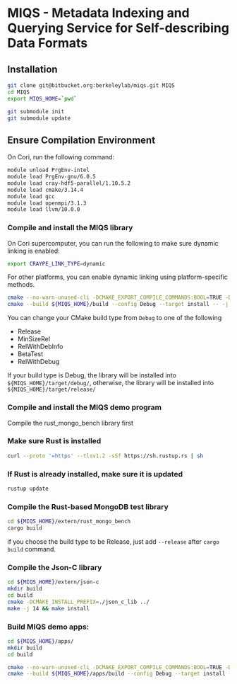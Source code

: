 # MIQS - Metadata Indexing and Querying Service for Self-describing Data Formats

## Installation

```bash
git clone git@bitbucket.org:berkeleylab/miqs.git MIQS
cd MIQS
export MIQS_HOME=`pwd`
```

```bash
git submodule init
git submodule update
```

## Ensure Compilation Environment
On Cori, run the following command:


```bash
module unload PrgEnv-intel
module load PrgEnv-gnu/6.0.5
module load cray-hdf5-parallel/1.10.5.2
module load cmake/3.14.4
module load gcc
module load openmpi/3.1.3
module load llvm/10.0.0
```

### Compile and install the MIQS library

On Cori supercomputer, you can run the following to make sure dynamic linking is enabled:

```bash
export CRAYPE_LINK_TYPE=dynamic 
```

For other platforms, you can enable dynamic linking using platform-specific methods. 

```bash
cmake --no-warn-unused-cli -DCMAKE_EXPORT_COMPILE_COMMANDS:BOOL=TRUE -DCMAKE_BUILD_TYPE:STRING=Debug -H${MIQS_HOME} -B${MIQS_HOME}/build -G "Unix Makefiles"
cmake --build ${MIQS_HOME}/build --config Debug --target install -- -j 14
```

You can change your CMake build type from `Debug` to one of the following

* Release
* MinSizeRel
* RelWithDebInfo
* BetaTest
* RelWithDebug

If your build type is Debug, the library will be installed into `${MIQS_HOME}/target/debug/`, otherwise, the library will be installed into `${MIQS_HOME}/target/release/`

### Compile and install the MIQS demo program

Compile the rust_mongo_bench library first

### Make sure Rust is installed

```bash
curl --proto '=https' --tlsv1.2 -sSf https://sh.rustup.rs | sh
```

### If Rust is already installed, make sure it is updated

```bash
rustup update
```

### Compile the Rust-based MongoDB test library

```bash
cd ${MIQS_HOME}/extern/rust_mongo_bench
cargo build 
```
if you choose the build type to be Release, just add `--release` after `cargo build` command.

### Compile the Json-C library

```bash
cd ${MIQS_HOME}/extern/json-c
mkdir build
cd build
cmake -DCMAKE_INSTALL_PREFIX=./json_c_lib ../
make -j 14 && make install
```

### Build MIQS demo apps:

```bash
cd ${MIQS_HOME}/apps/
mkdir build
cd build

cmake --no-warn-unused-cli -DCMAKE_EXPORT_COMPILE_COMMANDS:BOOL=TRUE -DCMAKE_BUILD_TYPE:STRING=Debug -H${MIQS_HOME}/apps -B${MIQS_HOME}/apps/build -G "Unix Makefiles"
cmake --build ${MIQS_HOME}/apps/build --config Debug --target install -- -j 14
```



